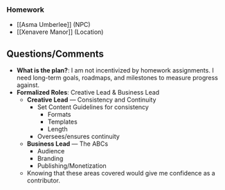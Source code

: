 ### Homework
- [[Asma Umberlee]] (NPC)
- [[Xenavere Manor]] (Location)
## Questions/Comments
- **What is the plan?**: I am not incentivized by homework assignments. I need long-term goals, roadmaps, and milestones to measure progress against.
- **Formalized Roles**: Creative Lead & Business Lead
	- **Creative Lead** — Consistency and Continuity
		- Set Content Guidelines for consistency
			- Formats
			- Templates
			- Length
		- Oversees/ensures continuity
	- **Business Lead** — The ABCs
		- Audience
		- Branding
		- Publishing/Monetization
	- Knowing that these areas covered would give me confidence as a contributor. 